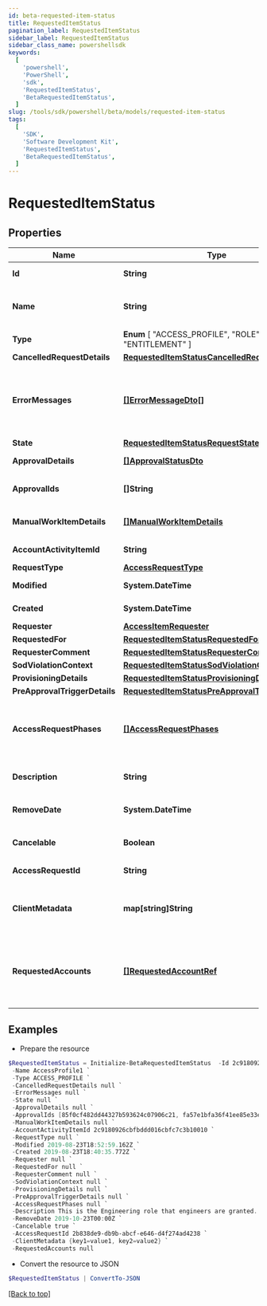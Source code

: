 ```yaml
---
id: beta-requested-item-status
title: RequestedItemStatus
pagination_label: RequestedItemStatus
sidebar_label: RequestedItemStatus
sidebar_class_name: powershellsdk
keywords:
  [
    'powershell',
    'PowerShell',
    'sdk',
    'RequestedItemStatus',
    'BetaRequestedItemStatus',
  ]
slug: /tools/sdk/powershell/beta/models/requested-item-status
tags:
  [
    'SDK',
    'Software Development Kit',
    'RequestedItemStatus',
    'BetaRequestedItemStatus',
  ]
---
```


# RequestedItemStatus

## Properties

| Name | Type | Description | Notes |
| --- | --- | --- | --- |
| **Id** | **String** | The ID of the access request. | [optional] |
| **Name** | **String** | Human-readable display name of the item being requested. | [optional] |
| **Type** | **Enum** [ "ACCESS_PROFILE", "ROLE", "ENTITLEMENT" ] | Type of requested object. | [optional] |
| **CancelledRequestDetails** | [**RequestedItemStatusCancelledRequestDetails**](requested-item-status-cancelled-request-details) |  | [optional] |
| **ErrorMessages** | [**[]ErrorMessageDto[]**](error-message-dto) | List of list of localized error messages, if any, encountered during the approval/provisioning process. | [optional] |
| **State** | [**RequestedItemStatusRequestState**](requested-item-status-request-state) |  | [optional] |
| **ApprovalDetails** | [**[]ApprovalStatusDto**](approval-status-dto) | Approval details for each item. | [optional] |
| **ApprovalIds** | **[]String** | List of approval IDs associated with the request. | [optional] |
| **ManualWorkItemDetails** | [**[]ManualWorkItemDetails**](manual-work-item-details) | Manual work items created for provisioning the item. | [optional] |
| **AccountActivityItemId** | **String** | Id of associated account activity item. | [optional] |
| **RequestType** | [**AccessRequestType**](access-request-type) |  | [optional] |
| **Modified** | **System.DateTime** | When the request was last modified. | [optional] |
| **Created** | **System.DateTime** | When the request was created. | [optional] |
| **Requester** | [**AccessItemRequester**](access-item-requester) |  | [optional] |
| **RequestedFor** | [**RequestedItemStatusRequestedFor**](requested-item-status-requested-for) |  | [optional] |
| **RequesterComment** | [**RequestedItemStatusRequesterComment**](requested-item-status-requester-comment) |  | [optional] |
| **SodViolationContext** | [**RequestedItemStatusSodViolationContext**](requested-item-status-sod-violation-context) |  | [optional] |
| **ProvisioningDetails** | [**RequestedItemStatusProvisioningDetails**](requested-item-status-provisioning-details) |  | [optional] |
| **PreApprovalTriggerDetails** | [**RequestedItemStatusPreApprovalTriggerDetails**](requested-item-status-pre-approval-trigger-details) |  | [optional] |
| **AccessRequestPhases** | [**[]AccessRequestPhases**](access-request-phases) | A list of Phases that the Access Request has gone through in order, to help determine the status of the request. | [optional] |
| **Description** | **String** | Description associated to the requested object. | [optional] |
| **RemoveDate** | **System.DateTime** | When the role access is scheduled for removal. | [optional] |
| **Cancelable** | **Boolean** | True if the request can be canceled. | [optional] [default to $false] |
| **AccessRequestId** | **String** | This is the account activity id. | [optional] |
| **ClientMetadata** | **map[string]String** | Arbitrary key-value pairs, if any were included in the corresponding access request | [optional] |
| **RequestedAccounts** | [**[]RequestedAccountRef**](requested-account-ref) | The accounts selected by the user for the access to be provisioned on, in case they have multiple accounts on one or more sources. | [optional] |

## Examples

- Prepare the resource

```powershell
$RequestedItemStatus = Initialize-BetaRequestedItemStatus  -Id 2c9180926cbfbddd016cbfc7c3b10010 `
 -Name AccessProfile1 `
 -Type ACCESS_PROFILE `
 -CancelledRequestDetails null `
 -ErrorMessages null `
 -State null `
 -ApprovalDetails null `
 -ApprovalIds [85f0cf482dd44327b593624c07906c21, fa57e1bfa36f41ee85e33ee59fcbeac5] `
 -ManualWorkItemDetails null `
 -AccountActivityItemId 2c9180926cbfbddd016cbfc7c3b10010 `
 -RequestType null `
 -Modified 2019-08-23T18:52:59.162Z `
 -Created 2019-08-23T18:40:35.772Z `
 -Requester null `
 -RequestedFor null `
 -RequesterComment null `
 -SodViolationContext null `
 -ProvisioningDetails null `
 -PreApprovalTriggerDetails null `
 -AccessRequestPhases null `
 -Description This is the Engineering role that engineers are granted. `
 -RemoveDate 2019-10-23T00:00Z `
 -Cancelable true `
 -AccessRequestId 2b838de9-db9b-abcf-e646-d4f274ad4238 `
 -ClientMetadata {key1=value1, key2=value2} `
 -RequestedAccounts null
```

- Convert the resource to JSON

```powershell
$RequestedItemStatus | ConvertTo-JSON
```

[[Back to top]](#)
